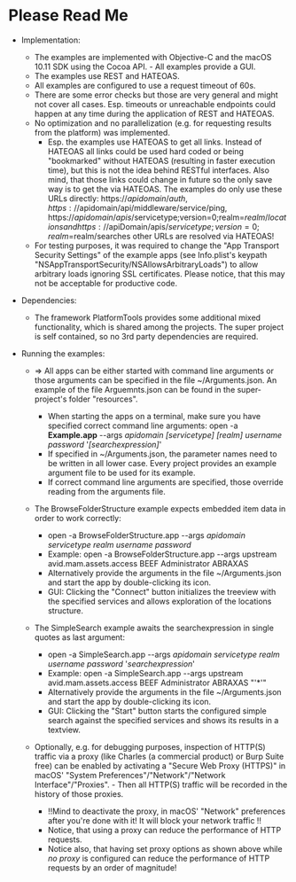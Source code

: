 Please Read Me
==============

* Implementation:
    * The examples are implemented with Objective-C and the macOS 10.11 SDK using the Cocoa API. - All examples provide a GUI.
    * The examples use REST and HATEOAS.
    * All examples are configured to use a request timeout of 60s.
    * There are some error checks but those are very general and might not cover all cases. Esp. timeouts or unreachable endpoints could happen at any time during the application of REST and HATEOAS.
    * No optimization and no parallelization (e.g. for requesting results from the platform) was implemented.
        * Esp. the examples use HATEOAS to get all links. Instead of HATEOAS all links could be used hard coded or being "bookmarked" without HATEOAS (resulting in faster execution time), but this is not the idea behind RESTful interfaces. Also mind, that those links could change in future so the only save way is to get the via HATEOAS. The examples do only use these URLs directly: https://$apidomain/auth, https://$apidomain/api/middleware/service/ping, https://$apidomain/apis/$servicetype;version=0;realm=$realm/locations and https://$apiDomain/apis/$servicetype;version=0;realm=$realm/searches other URLs are resolved via HATEOAS!
    * For testing purposes, it was required to change the "App Transport Security Settings" of the example apps (see Info.plist's keypath "NSAppTransportSecurity/NSAllowsArbitraryLoads") to allow arbitrary loads ignoring SSL certificates. Please notice, that this may not be acceptable for productive code.
       
* Dependencies:
    * The framework PlatformTools provides some additional mixed functionality, which is shared among the projects. The super project is self contained, so no 3rd party dependencies are required.
    
* Running the examples:
    * => All apps can be either started with command line arguments or those arguments can be specified in the file ~/Arguments.json. An example of the file Arguemnts.json can be found in the super-project's folder "resources".    
        * When starting the apps on a terminal, make sure you have specified correct command line arguments: open -a __Example.app__ --args _apidomain_ _[servicetype]_ _[realm]_ _username_ _password_ '_[searchexpression]_'
        * If specified in ~/Arguments.json, the parameter names need to be written in all lower case. Every project provides an example argument file to be used for its example.
        * If correct command line arguments are specified, those override reading from the arguments file.
    * The BrowseFolderStructure example expects embedded item data in order to work correctly:
        * open -a BrowseFolderStructure.app --args _apidomain_ _servicetype_ _realm_ _username_ _password_
        * Example: open -a BrowseFolderStructure.app --args upstream avid.mam.assets.access BEEF Administrator ABRAXAS
        * Alternatively provide the arguments in the file ~/Arguments.json and start the app by double-clicking its icon.
        * GUI: Clicking the "Connect" button initializes the treeview with the specified services and allows exploration of the locations structure.

    * The SimpleSearch example awaits the searchexpression in single quotes as last argument:
        * open -a SimpleSearch.app --args _apidomain_ _servicetype_ _realm_ _username_ _password_ '_searchexpression_'
        * Example: open -a SimpleSearch.app --args upstream avid.mam.assets.access BEEF Administrator ABRAXAS "'*'"
        * Alternatively provide the arguments in the file ~/Arguments.json and start the app by double-clicking its icon.
        * GUI: Clicking the "Start" button starts the configured simple search against the specified services and shows its results in a textview.

    * Optionally, e.g. for debugging purposes, inspection of HTTP(S) traffic via a proxy (like Charles (a commercial product) or Burp Suite free) can be enabled by activating a "Secure Web Proxy (HTTPS)" in macOS'
      "System Preferences"/"Network"/"Network Interface"/"Proxies". - Then all HTTP(S) traffic will be recorded in the history of those proxies.
        * !!Mind to deactivate the proxy, in macOS' "Network" preferences after you're done with it! It will block your network traffic !!
        * Notice, that using a proxy can reduce the performance of HTTP requests.
        * Notice also, that having set proxy options as shown above while *no proxy* is configured can reduce the performance of HTTP requests by an order of magnitude!
